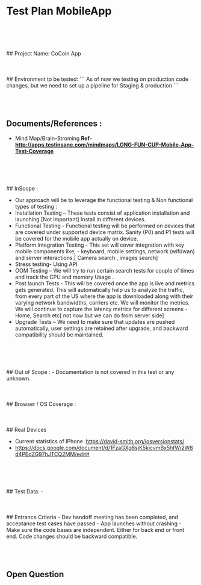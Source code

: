 # Test Plan MobileApp
<br />
<br />
<br />
<br />
## Project Name: CoCoin App
<br />
<br />
<br />
<br />
## Environment to be tested:
```
As of now we testing on production code changes, but we need to set up a pipeline for Staging & production
```
<br />
<br />
<br />
<br />

## Documents/References : 

- Mind Map/Brain-Stroming **Ref- http://apps.testinsane.com/mindmaps/LONG-FUN-CUP-Mobile-App-Test-Coverage**


<br />
<br />
<br />
<br />
## InScope :

- Our approach will be to leverage the functional testing & Non functional types of testing :
- Installation Testing – These tests consist of application installation and launching.[Not Important] Install in different devices.
- Functional Testing - Functional testing will be performed on devices that are covered under supported device matrix. Sanity (P0) and P1 tests will be covered for the mobile app actually on device. 
- Platform Integration Testing - This set will cover integration with key mobile components like, - keyboard, mobile settings, network (wifi/wan) and server interactions.[ Camera search , images search]
- Stress testing- Using API
- OOM Testing – We will try to run certain search tests for couple of times and track the CPU and memory Usage .
- Post launch Tests - This will be covered once the app is live and metrics gets generated. This will automatically help us to analyze the traffic, from every part of the US where the app is downloaded along with their varying network bandwidths, carriers etc. We will monitor the metrics. We will continue to capture the latency metrics for different screens - Home, Search etc[ not now but we can do from server side]
- Upgrade Tests – We need to make sure that updates are pushed automatically, user settings are retained after upgrade, and backward compatibility should be maintained.

<br />
<br />
<br />
<br />
## Out of Scope : 
- Documentation is not covered in this test or any unknown.


<br />
<br />
<br />
<br />
## Browser / OS Coverage : 





<br />
<br />
<br />
<br />
## Real Devices

- Current statistics of IPhone :https://david-smith.org/iosversionstats/
- https://docs.google.com/document/d/1FzaGXg8sjK5kicvmBx5hfWi2W8d4PEdZG97hJTCQ2MM/edit# 

<br />
<br />
<br />
<br />
## Test Data:
- <what are test data needed while execution of projects>
<br />
<br />
<br />
<br />
## Entrance Criteria
- Dev handoff meeting has been completed, and acceptance test cases have passed
- App launches without crashing
- Make sure the code bases are independent. Either for back end or front end. Code changes should be backward compatible.
<br />
<br />
<br />
<br />
 
## Open Question

